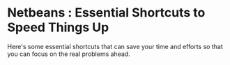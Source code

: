 # Netbeans : Essential Shortcuts to Speed Things Up

  Here's some essential shortcuts that can save your time and efforts so that you can focus on the real problems ahead.
